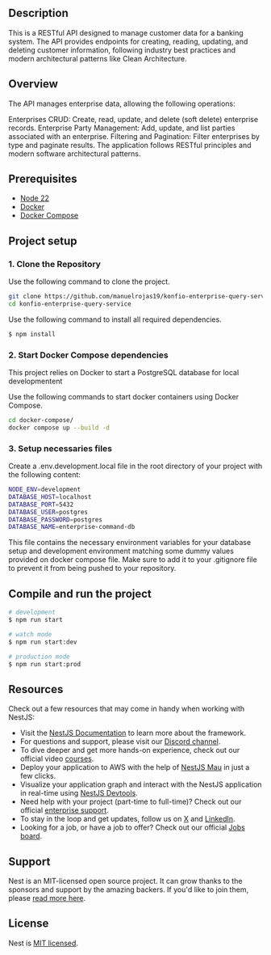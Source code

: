 ## Description

This is a RESTful API designed to manage customer data for a banking system. The API provides endpoints for creating, reading, updating, and deleting customer information, following industry best practices and modern architectural patterns like Clean Architecture.

## Overview

The API manages enterprise data, allowing the following operations:

Enterprises CRUD: Create, read, update, and delete (soft delete) enterprise records.
Enterprise Party Management: Add, update, and list parties associated with an enterprise.
Filtering and Pagination: Filter enterprises by type and paginate results.
The application follows RESTful principles and modern software architectural patterns.

## Prerequisites
- [Node 22](https://nodejs.org/es)
- [Docker](https://www.docker.com/get-started)
- [Docker Compose](https://docs.docker.com/compose/install/)

## Project setup

### 1. Clone the Repository

Use the following command to clone the project.

```bash
git clone https://github.com/manuelrojas19/konfio-enterprise-query-service
cd konfio-enterprise-query-service
```

Use the following command to install all required dependencies.

```bash
$ npm install
```

### 2. Start Docker Compose dependencies

This project relies on Docker to start a PostgreSQL database for local developmentent

Use the following commands to start docker containers using Docker Compose.

```bash
cd docker-compose/
docker compose up --build -d
```

### 3. Setup necessaries files

Create a .env.development.local file in the root directory of your project with the following content:

```bash
NODE_ENV=development
DATABASE_HOST=localhost
DATABASE_PORT=5432
DATABASE_USER=postgres
DATABASE_PASSWORD=postgres
DATABASE_NAME=enterprise-command-db
```

This file contains the necessary environment variables for your database setup and development environment matching some dummy values provided on docker compose file. Make sure to add it to your .gitignore file to prevent it from being pushed to your repository.

## Compile and run the project

```bash
# development
$ npm run start

# watch mode
$ npm run start:dev

# production mode
$ npm run start:prod
```


## Resources

Check out a few resources that may come in handy when working with NestJS:

- Visit the [NestJS Documentation](https://docs.nestjs.com) to learn more about the framework.
- For questions and support, please visit our [Discord channel](https://discord.gg/G7Qnnhy).
- To dive deeper and get more hands-on experience, check out our official video [courses](https://courses.nestjs.com/).
- Deploy your application to AWS with the help of [NestJS Mau](https://mau.nestjs.com) in just a few clicks.
- Visualize your application graph and interact with the NestJS application in real-time using [NestJS Devtools](https://devtools.nestjs.com).
- Need help with your project (part-time to full-time)? Check out our official [enterprise support](https://enterprise.nestjs.com).
- To stay in the loop and get updates, follow us on [X](https://x.com/nestframework) and [LinkedIn](https://linkedin.com/company/nestjs).
- Looking for a job, or have a job to offer? Check out our official [Jobs board](https://jobs.nestjs.com).

## Support

Nest is an MIT-licensed open source project. It can grow thanks to the sponsors and support by the amazing backers. If you'd like to join them, please [read more here](https://docs.nestjs.com/support).

## License

Nest is [MIT licensed](https://github.com/nestjs/nest/blob/master/LICENSE).
